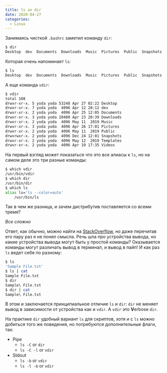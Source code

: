 ```yaml
---
title: ls an dir
date: 2020-04-27
categories:
  - Linux
---
```


Занимаясь чисткой `.bashrc` заметил команду `dir`:

```bash
$ dir
Desktop  dev  Documents  Downloads  Music  Pictures  Public  Snapshots  Templates  Videos
```

Которая очень напоминает `ls`:

```bash
$ ls
Desktop  dev  Documents  Downloads  Music  Pictures  Public  Snapshots  Templates  Videos
```

А еще команда `vdir`:

```bash
$ vdir
total 108
drwxr-xr-x. 5 yoda yoda 53248 Apr 27 02:22 Desktop
drwxr-xr-x. 7 yoda yoda  4096 Apr 12 20:12 dev
drwxr-xr-x. 2 yoda yoda  4096 Apr 25 12:05 Documents
drwxr-xr-x. 3 yoda yoda 20480 Apr 23 20:39 Downloads
drwxr-xr-x. 2 yoda yoda  4096 May 11  2019 Music
drwxr-xr-x. 3 yoda yoda  4096 Apr 26 17:01 Pictures
drwxr-xr-x. 2 yoda yoda  4096 May 11  2019 Public
drwxrwxr-x. 2 yoda yoda  4096 Dec 24 12:01 Snapshots
drwxr-xr-x. 2 yoda yoda  4096 May 12  2019 Templates
drwxr-xr-x. 2 yoda yoda  4096 Apr 19 17:35 Videos
```

На первый взгляд может показаться что это все алиасы к `ls`, но на самом деле это три разные команды:

```bash
$ which vdir
/usr/bin/vdir
$ which dir
/usr/bin/dir
$ which ls
alias ls='ls --color=auto'
	/usr/bin/ls
```

Так в чем же разница, и зачем дистрибутив поставляется со всеми тремя?

_Все сложно_

Ответ, как обычно, можно найти на [StackOverflow](https://askubuntu.com/a/615946), но даже перечитав его пару раз я не понял смысла. Речь шла про устройства вывода, но какие устройства вывода могут быть у простой команды? Оказывается команды могут различать вывод в терминал, и вывод в пайп! И как раз `ls` ведет себя по разному:

```bash
$ ls
'Sample File.txt'
$ ls | cat
Sample File.txt
$ dir
Sample\ File.txt
$ dir | cat
Sample\ File.txt
```

В этом и заключается принципиальное отличие `ls` и `dir`: `dir` не меняет вывод в зависимости от устройства как и `vdir`. А `vdir` это **V**erbose `dir`.

На практике `dir` удобный вариант `ls` для скриптов, хотя и с `ls` можно добиться того же поведения, но потребуются дополнительные флаги, так:

* Pipe
    * `ls -C` or `dir`
    * `ls -C -l` or `vdir`
* Stdout
    * `ls -b` or `vdir`
    * `ls -l -b` or `vdir`
